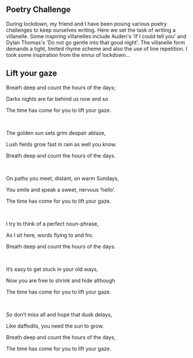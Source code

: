 ## Poetry Challenge

During lockdown, my friend and I have been posing various poetry challenges to keep ourselves writing. Here we set the task of writing a villanelle. Some inspiring villanelles include Auden's 'If I could tell you' and Dylan Thomas's 'Do not go gentle into that good night'.
The villanelle form demands a tight, limited rhyme scheme and also the use of line repetition. I took some inspiration from the ennui of lockdown...

## Lift your gaze

Breath deep and count the hours of the days;

Darks nights are far behind us now and so

The time has come for you to lift your gaze.  

<p>&nbsp;</p>

The golden sun sets grim despair ablaze,

Lush fields grow fast in rain as well you know.

Breath deep and count the hours of the days.

<p>&nbsp;</p>

On paths you meet, distant, on warm Sundays,

You smile and speak a sweet, nervous ‘hello’.

The time has come for you to lift your gaze.

<p>&nbsp;</p>

I try to think of a perfect noun-phrase,

As I sit here, words flying to and fro.

Breath deep and count the hours of the days.

<p>&nbsp;</p>

It’s easy to get stuck in your old ways,

Now you are free to shrink and hide although 

The time has come for you to lift your gaze.

<p>&nbsp;</p>

So don’t miss all and hope that dusk delays,

Like daffodils, you need the sun to grow.

Breath deep and count the hours of the days,

The time has come for you to lift your gaze.
